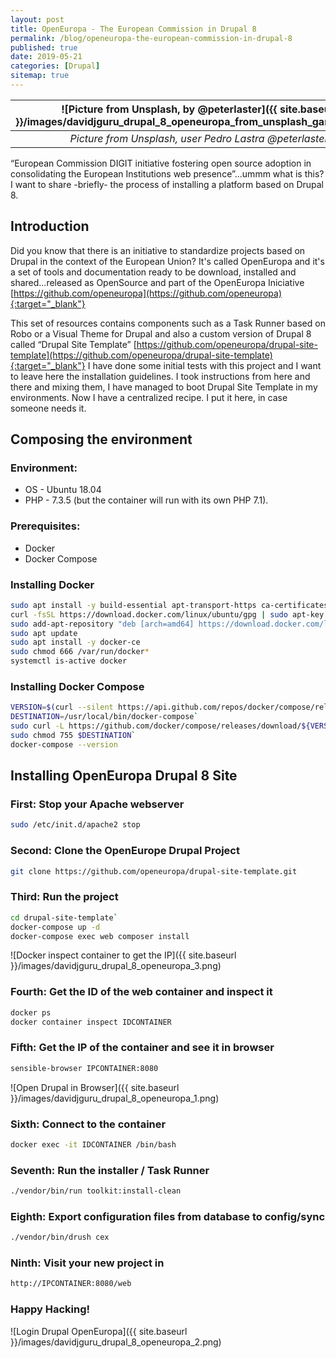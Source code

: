 ```yaml
---
layout: post
title: OpenEuropa - The European Commission in Drupal 8
permalink: /blog/openeuropa-the-european-commission-in-drupal-8
published: true
date: 2019-05-21
categories: [Drupal]
sitemap: true
---
```

| ![Picture from Unsplash, by @peterlaster]({{ site.baseurl }}/images/davidjguru_drupal_8_openeuropa_from_unsplash_gargoyle.jpeg) |
|:--:|
| *Picture from Unsplash, user Pedro Lastra @peterlaster* |



“European Commission DIGIT initiative fostering open source adoption in consolidating the European Institutions web presence”...ummm what is this? I want to share -briefly- the process of installing a platform based on Drupal 8.
<!--more-->

## Introduction
Did you know that there is an initiative to standardize projects based on Drupal in the context of the European Union? It's called OpenEuropa and it's a set of tools and documentation ready to be download, installed and shared...released as OpenSource and part of the OpenEuropa Iniciative
[https://github.com/openeuropa](https://github.com/openeuropa){:target="_blank"}

This set of resources contains components such as a Task Runner based on Robo or a Visual Theme for Drupal and also a custom version of Drupal 8 called “Drupal Site Template” [https://github.com/openeuropa/drupal-site-template](https://github.com/openeuropa/drupal-site-template){:target="_blank"}
I have done some initial tests with this project and I want to leave here the installation guidelines. I took instructions from here and there and mixing them, I have managed to boot Drupal Site Template in my environments. 
Now I have a centralized recipe. I put it here, in case someone needs it. 


## Composing the environment

### Environment:

+ OS - Ubuntu 18.04
+ PHP - 7.3.5 (but the container will run with its own PHP 7.1). 

### Prerequisites:

+ Docker 
+ Docker Compose

### Installing Docker

```bash
sudo apt install -y build-essential apt-transport-https ca-certificates jq curl software-properties-common file
curl -fsSL https://download.docker.com/linux/ubuntu/gpg | sudo apt-key add -
sudo add-apt-repository "deb [arch=amd64] https://download.docker.com/linux/ubuntu $(lsb_release -cs) stable"
sudo apt update
sudo apt install -y docker-ce
sudo chmod 666 /var/run/docker*
systemctl is-active docker
```

### Installing Docker Compose

```bash
VERSION=$(curl --silent https://api.github.com/repos/docker/compose/releases/latest | jq .name -r)`
DESTINATION=/usr/local/bin/docker-compose`
sudo curl -L https://github.com/docker/compose/releases/download/${VERSION}/docker-compose-$(uname -s)-$(uname -m) -o $DESTINATION`
sudo chmod 755 $DESTINATION`
docker-compose --version
```
## Installing OpenEuropa Drupal 8 Site

### First: Stop your Apache webserver

```bash
sudo /etc/init.d/apache2 stop
```

### Second: Clone the OpenEurope Drupal Project

```bash
git clone https://github.com/openeuropa/drupal-site-template.git
```

### Third: Run the project

```bash
cd drupal-site-template`
docker-compose up -d
docker-compose exec web composer install
```

![Docker inspect container to get the IP]({{ site.baseurl }}/images/davidjguru_drupal_8_openeuropa_3.png)


### Fourth: Get the ID of the web container and inspect it

```bash 
docker ps
docker container inspect IDCONTAINER
```


### Fifth: Get the IP of the container and see it in browser

```bash
sensible-browser IPCONTAINER:8080
```

![Open Drupal in Browser]({{ site.baseurl }}/images/davidjguru_drupal_8_openeuropa_1.png)

### Sixth: Connect to the container

```bash
docker exec -it IDCONTAINER /bin/bash 
```

### Seventh: Run the installer / Task Runner

```bash
./vendor/bin/run toolkit:install-clean
```

### Eighth: Export configuration files from database to config/sync

```bash
./vendor/bin/drush cex
```

### Ninth: Visit your new project in

```bash
http://IPCONTAINER:8080/web 
```

### Happy Hacking! 

![Login Drupal OpenEuropa]({{ site.baseurl }}/images/davidjguru_drupal_8_openeuropa_2.png)

